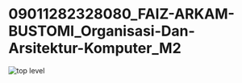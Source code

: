 # 09011282328080_FAIZ-ARKAM-BUSTOMI_Organisasi-Dan-Arsitektur-Komputer_M2

![top level](https://github.com/Faizarmi/09011282328080_FAIZ-ARKAM-BUSTOMI_Organisasi-Dan-Arsitektur-Komputer_M2/assets/146688105/ddbe1e36-5c4a-4f1c-b189-e537876f66fa)
